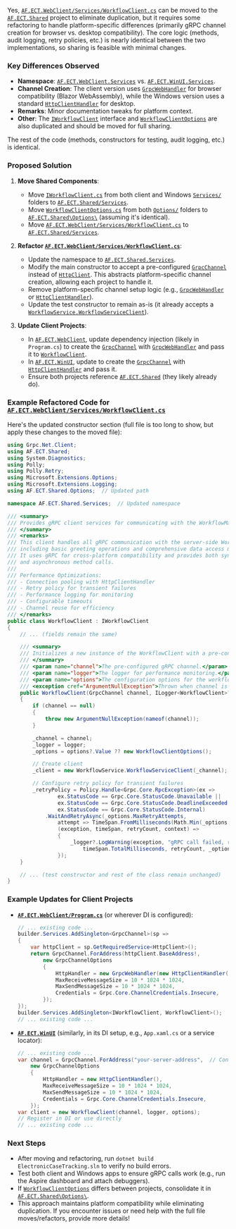Yes, [`AF.ECT.WebClient/Services/WorkflowClient.cs`](AF.ECT.WebClient/Services/WorkflowClient.cs ) can be moved to the [`AF.ECT.Shared`](AF.ECT.Shared ) project to eliminate duplication, but it requires some refactoring to handle platform-specific differences (primarily gRPC channel creation for browser vs. desktop compatibility). The core logic (methods, audit logging, retry policies, etc.) is nearly identical between the two implementations, so sharing is feasible with minimal changes.

### Key Differences Observed
- **Namespace**: [`AF.ECT.WebClient.Services`](AF.ECT.WebClient/Services/WorkflowClient.cs ) vs. [`AF.ECT.WinUI.Services`](AF.ECT.WebClient/Services/WorkflowClient.cs ).
- **Channel Creation**: The client version uses [`GrpcWebHandler`](AF.ECT.WebClient/Services/WorkflowClient.cs ) for browser compatibility (Blazor WebAssembly), while the Windows version uses a standard [`HttpClientHandler`](AF.ECT.WebClient/Services/WorkflowClient.cs ) for desktop.
- **Remarks**: Minor documentation tweaks for platform context.
- **Other**: The [`IWorkflowClient`](AF.ECT.WebClient/Services/WorkflowClient.cs ) interface and [`WorkflowClientOptions`](AF.ECT.WebClient/Services/WorkflowClient.cs ) are also duplicated and should be moved for full sharing.

The rest of the code (methods, constructors for testing, audit logging, etc.) is identical.

### Proposed Solution
1. **Move Shared Components**:
   - Move [`IWorkflowClient.cs`](AF.ECT.WebClient/Services/WorkflowClient.cs ) from both client and Windows [`Services/`](AF.ECT.WebClient/Services/WorkflowClient.cs ) folders to [`AF.ECT.Shared/Services`](AF.ECT.Shared/Services ).
   - Move [`WorkflowClientOptions.cs`](AF.ECT.WebClient/Services/WorkflowClient.cs ) from both [`Options/`](AF.ECT.WebClient/Services/WorkflowClient.cs ) folders to [`AF.ECT.Shared\Options\`](AF.ECT.WebClient/Services/WorkflowClient.cs ) (assuming it's identical).
   - Move [`AF.ECT.WebClient/Services/WorkflowClient.cs`](AF.ECT.WebClient/Services/WorkflowClient.cs ) to [`AF.ECT.Shared/Services`](AF.ECT.Shared/Services ).

2. **Refactor [`AF.ECT.WebClient/Services/WorkflowClient.cs`](AF.ECT.WebClient/Services/WorkflowClient.cs )**:
   - Update the namespace to [`AF.ECT.Shared.Services`](AF.ECT.WebClient/Services/WorkflowClient.cs ).
   - Modify the main constructor to accept a pre-configured [`GrpcChannel`](AF.ECT.WebClient/Services/WorkflowClient.cs ) instead of [`HttpClient`](AF.ECT.WebClient/Services/WorkflowClient.cs ). This abstracts platform-specific channel creation, allowing each project to handle it.
   - Remove platform-specific channel setup logic (e.g., [`GrpcWebHandler`](AF.ECT.WebClient/Services/WorkflowClient.cs ) or [`HttpClientHandler`](AF.ECT.WebClient/Services/WorkflowClient.cs )).
   - Update the test constructor to remain as-is (it already accepts a [`WorkflowService.WorkflowServiceClient`](AF.ECT.WebClient/Services/WorkflowClient.cs )).

3. **Update Client Projects**:
   - In [`AF.ECT.WebClient`](AF.ECT.WebClient ), update dependency injection (likely in `Program.cs`) to create the [`GrpcChannel`](AF.ECT.WebClient/Services/WorkflowClient.cs ) with [`GrpcWebHandler`](AF.ECT.WebClient/Services/WorkflowClient.cs ) and pass it to [`WorkflowClient`](AF.ECT.WebClient/Services/WorkflowClient.cs ).
   - In [`AF.ECT.WinUI`](AF.ECT.WinUI ), update to create the [`GrpcChannel`](AF.ECT.WebClient/Services/WorkflowClient.cs ) with [`HttpClientHandler`](AF.ECT.WebClient/Services/WorkflowClient.cs ) and pass it.
   - Ensure both projects reference [`AF.ECT.Shared`](AF.ECT.Shared ) (they likely already do).

### Example Refactored Code for [`AF.ECT.WebClient/Services/WorkflowClient.cs`](AF.ECT.WebClient/Services/WorkflowClient.cs )
Here's the updated constructor section (full file is too long to show, but apply these changes to the moved file):

```csharp
using Grpc.Net.Client;
using AF.ECT.Shared;
using System.Diagnostics;
using Polly;
using Polly.Retry;
using Microsoft.Extensions.Options;
using Microsoft.Extensions.Logging;
using AF.ECT.Shared.Options;  // Updated path

namespace AF.ECT.Shared.Services;  // Updated namespace

/// <summary>
/// Provides gRPC client services for communicating with the WorkflowManagementService.
/// </summary>
/// <remarks>
/// This client handles all gRPC communication with the server-side WorkflowManagementService,
/// including basic greeting operations and comprehensive data access methods.
/// It uses gRPC for cross-platform compatibility and provides both synchronous
/// and asynchronous method calls.
/// 
/// Performance Optimizations:
/// - Connection pooling with HttpClientHandler
/// - Retry policy for transient failures
/// - Performance logging for monitoring
/// - Configurable timeouts
/// - Channel reuse for efficiency
/// </remarks>
public class WorkflowClient : IWorkflowClient
{
    // ... (fields remain the same)

    /// <summary>
    /// Initializes a new instance of the WorkflowClient with a pre-configured gRPC channel.
    /// </summary>
    /// <param name="channel">The pre-configured gRPC channel.</param>
    /// <param name="logger">The logger for performance monitoring.</param>
    /// <param name="options">The configuration options for the workflow client.</param>
    /// <exception cref="ArgumentNullException">Thrown when channel is null.</exception>
    public WorkflowClient(GrpcChannel channel, ILogger<WorkflowClient>? logger = null, IOptions<WorkflowClientOptions>? options = null)
    {
        if (channel == null)
        {
            throw new ArgumentNullException(nameof(channel));
        }

        _channel = channel;
        _logger = logger;
        _options = options?.Value ?? new WorkflowClientOptions();

        // Create client
        _client = new WorkflowService.WorkflowServiceClient(_channel);

        // Configure retry policy for transient failures
        _retryPolicy = Policy.Handle<Grpc.Core.RpcException>(ex =>
                ex.StatusCode == Grpc.Core.StatusCode.Unavailable ||
                ex.StatusCode == Grpc.Core.StatusCode.DeadlineExceeded ||
                ex.StatusCode == Grpc.Core.StatusCode.Internal)
            .WaitAndRetryAsync(_options.MaxRetryAttempts,
                attempt => TimeSpan.FromMilliseconds(Math.Min(_options.InitialRetryDelayMs * Math.Pow(2, attempt), _options.MaxRetryDelayMs)),
                (exception, timeSpan, retryCount, context) =>
                {
                    _logger?.LogWarning(exception, "gRPC call failed, retrying in {Delay}ms (attempt {Attempt}/{MaxAttempts})",
                        timeSpan.TotalMilliseconds, retryCount, _options.MaxRetryAttempts);
                });
    }

    // ... (test constructor and rest of the class remain unchanged)
}
```

### Example Updates for Client Projects
- **[`AF.ECT.WebClient/Program.cs`](AF.ECT.WebClient/Program.cs )** (or wherever DI is configured):
  ```csharp
  // ... existing code ...
  builder.Services.AddSingleton<GrpcChannel>(sp =>
  {
      var httpClient = sp.GetRequiredService<HttpClient>();
      return GrpcChannel.ForAddress(httpClient.BaseAddress!,
          new GrpcChannelOptions
          {
              HttpHandler = new GrpcWebHandler(new HttpClientHandler()),
              MaxReceiveMessageSize = 10 * 1024 * 1024,
              MaxSendMessageSize = 10 * 1024 * 1024,
              Credentials = Grpc.Core.ChannelCredentials.Insecure,
          });
  });
  builder.Services.AddSingleton<IWorkflowClient, WorkflowClient>();
  // ... existing code ...
  ```

- **[`AF.ECT.WinUI`](AF.ECT.WinUI )** (similarly, in its DI setup, e.g., `App.xaml.cs` or a service locator):
  ```csharp
  // ... existing code ...
  var channel = GrpcChannel.ForAddress("your-server-address",  // Configure address appropriately
      new GrpcChannelOptions
      {
          HttpHandler = new HttpClientHandler(),
          MaxReceiveMessageSize = 10 * 1024 * 1024,
          MaxSendMessageSize = 10 * 1024 * 1024,
          Credentials = Grpc.Core.ChannelCredentials.Insecure,
      });
  var client = new WorkflowClient(channel, logger, options);
  // Register in DI or use directly
  // ... existing code ...
  ```

### Next Steps
- After moving and refactoring, run `dotnet build ElectronicCaseTracking.sln` to verify no build errors.
- Test both client and Windows apps to ensure gRPC calls work (e.g., run the Aspire dashboard and attach debuggers).
- If [`WorkflowClientOptions`](AF.ECT.Client/Services/WorkflowClient.cs ) differs between projects, consolidate it in [`AF.ECT.Shared\Options\`](AF.ECT.Client/Services/WorkflowClient.cs ).
- This approach maintains platform compatibility while eliminating duplication. If you encounter issues or need help with the full file moves/refactors, provide more details!